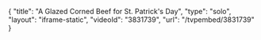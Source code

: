 {
    "title": "A Glazed Corned Beef for St. Patrick's Day",
    "type": "solo",
    "layout": "iframe-static",
    "videoId": "3831739",
    "url": "\/tvpembed\/3831739"
}